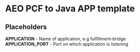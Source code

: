 # AEO PCF to Java APP template

## Placeholders

__APPLICATION__       - Name of application, e.g fulfillment-bridge
__APPLICATION_PORT__       - Port on which application is listening

